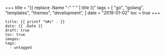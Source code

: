 +++
title = "{{ replace .Name "-" " " | title }}"
tags = [
    "go",
    "golang",
    "templates",
    "themes",
    "development",
]
date = "2019-01-02"
toc = true
+++

```
title: {{ printf "%#v" . }}
date: {{ .Date }}
draft: true
toc: true
images:
tags: 
  - untagged
 ```